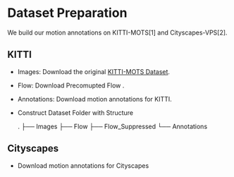 # Dataset Preparation

We build our motion annotations on KITTI-MOTS[1] and Cityscapes-VPS[2].

## KITTI

* Images: Download the original [KITTI-MOTS Dataset](http://www.cvlibs.net/datasets/kitti/eval_instance_seg.php?benchmark=instanceSeg2015).
* Flow: Download Precomupted Flow []().
* Annotations: Download motion annotations for KITTI.
* Construct Dataset Folder with Structure

    .
    ├── Images
    ├── Flow
    ├── Flow_Suppressed
    └── Annotations

## Cityscapes
* Download motion annotations for Cityscapes

